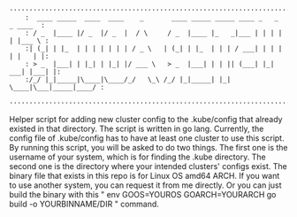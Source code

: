         ·············································································
        :  ____ _____  ____  ____    _       ____ _____ _____ ____ _   _    _ ____  :
        : / _  |____ |/ _  |/ _  |  / \     / _  |____ |_   _|___ | | | |  | |___ \ :
        :| (_| | |_  | | | | | | | / _ \   | (_| | |_  | | | / ___| | | |  | |   | |:
        : > _  |___| | |_| | |_| |/ ___ \   > _  |___| | | || (___| |_| ___| |___| |:
        :/_/ |_|_____|\____|\____/_/   \_\ /_/ |_|_____| |_| \____|\___|_____|____/ :
        ·············································································
Helper script for adding new cluster config to the .kube/config that already existed in that directory.
The script is written in go lang.
Currently, the config file of .kube/config has to have at least one cluster to use this script.
By running this script, you will be asked to do two things.
The first one is the username of your system, which is for finding the .kube directory.
The second one is the directory where your intended clusters' configs exist.
The binary file that exists in this repo is for Linux OS amd64 ARCH.
If you want to use another system, you can request it from me directly.
Or you can just build the binary with this " env GOOS=YOUROS GOARCH=YOURARCH go build -o YOURBINNAME/DIR " command.

